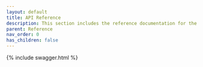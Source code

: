 ```yaml
---
layout: default
title: API Reference
description: This section includes the reference documentation for the lakeFS platform's various APIs.
parent: Reference
nav_order: 0
has_children: false
---
```


{% include swagger.html %}
